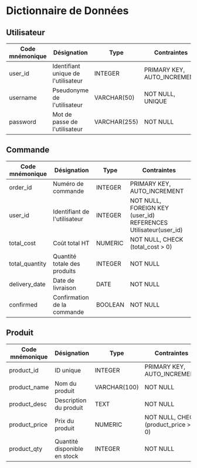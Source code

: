 # Dictionnaire de Données

## Utilisateur

| Code mnémonique | Désignation                          | Type          | Contraintes                          |
|-----------------|--------------------------------------|---------------|--------------------------------------|
| user_id         | Identifiant unique de l'utilisateur  | INTEGER       | PRIMARY KEY, AUTO_INCREMENT          |
| username        | Pseudonyme de l'utilisateur          | VARCHAR(50)   | NOT NULL, UNIQUE                     |
| password        | Mot de passe de l'utilisateur        | VARCHAR(255)  | NOT NULL                             |

## Commande

| Code mnémonique | Désignation                     | Type          | Contraintes                          |
|-----------------|---------------------------------|---------------|--------------------------------------|
| order_id        | Numéro de commande              | INTEGER       | PRIMARY KEY, AUTO_INCREMENT          |
| user_id         | Identifiant de l'utilisateur    | INTEGER       | NOT NULL, FOREIGN KEY (user_id) REFERENCES Utilisateur(user_id) |
| total_cost      | Coût total HT                   | NUMERIC       | NOT NULL, CHECK (total_cost > 0)     |
| total_quantity  | Quantité totale des produits    | INTEGER       | NOT NULL                             |
| delivery_date   | Date de livraison               | DATE          | NOT NULL                             |
| confirmed       | Confirmation de la commande     | BOOLEAN       | NOT NULL                             |

## Produit

| Code mnémonique | Désignation                     | Type          | Contraintes                          |
|-----------------|---------------------------------|---------------|--------------------------------------|
| product_id      | ID unique                       | INTEGER       | PRIMARY KEY, AUTO_INCREMENT          |
| product_name    | Nom du produit                  | VARCHAR(100)  | NOT NULL                             |
| product_desc    | Description du produit          | TEXT          | NOT NULL                             |
| product_price   | Prix du produit                 | NUMERIC       | NOT NULL, CHECK (product_price > 0)  |
| product_qty     | Quantité disponible en stock    | INTEGER       | NOT NULL                             |